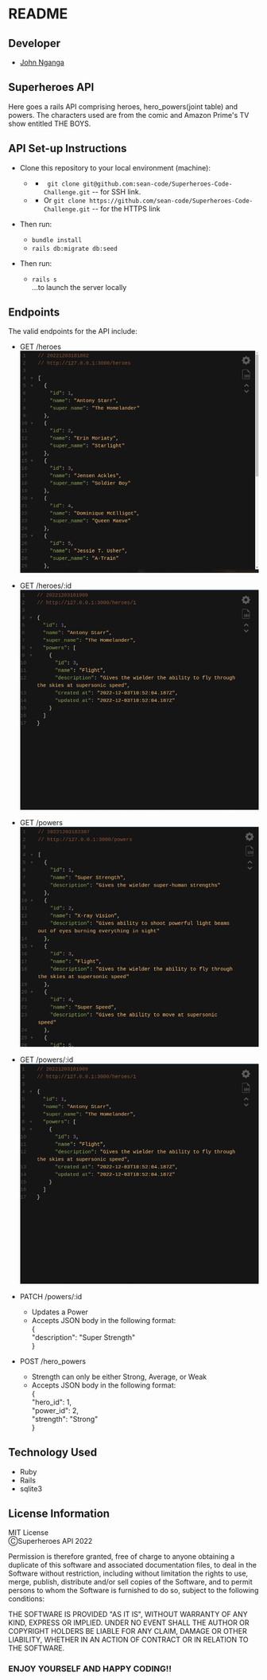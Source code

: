 # README

## Developer
- [John Nganga](https://github.com/sean-code)

## Superheroes API

Here goes a rails API comprising heroes, hero_powers(joint table) and powers. The characters used are from the comic and Amazon Prime's TV show entitled THE BOYS.


## API Set-up Instructions
- Clone this repository to your local environment (machine):
    * - ` git clone git@github.com:sean-code/Superheroes-Code-Challenge.git` -- for SSH link.
    * - Or `git clone https://github.com/sean-code/Superheroes-Code-Challenge.git` -- for the HTTPS link
- Then run:
    * `bundle install`
    * `rails db:migrate db:seed`

- Then run:
    * `rails s` \
    ...to launch the server locally


## Endpoints

The valid endpoints for the API include:
* GET /heroes
![Heroes](/imgs/heroes.png)
* GET /heroes/:id
![Heroes](/imgs/heroes_1.png)

* GET /powers
![Heroes](/imgs/powers.png)
* GET /powers/:id
![Heroes](/imgs/heroes_1.png)

* PATCH /powers/:id
    * Updates a Power
    * Accepts JSON body in the following format:\
            {\
                "description": "Super Strength"\
            }

* POST /hero_powers
    * Strength can only be either Strong, Average, or Weak
    * Accepts JSON body in the following format:\
            {\
            "hero_id": 1,\
            "power_id": 2, \
            "strength": "Strong"\
            }

## Technology Used
* Ruby
* Rails
* sqlite3

## License Information
MIT License\
ⒸSuperheroes API 2022

Permission is therefore granted, free of charge to anyone obtaining a duplicate
of this software and associated documentation files, to deal in the Software without restriction, including without limitation the rights to use, merge, publish, distribute and/or sell copies of the Software, and to permit persons to whom the Software is furnished to do so, subject to the following conditions:

THE SOFTWARE IS PROVIDED "AS IT IS", WITHOUT WARRANTY OF ANY KIND, EXPRESS OR
IMPLIED. UNDER NO EVENT SHALL THE
AUTHOR OR COPYRIGHT HOLDERS BE LIABLE FOR ANY CLAIM, DAMAGE OR OTHER
LIABILITY, WHETHER IN AN ACTION OF CONTRACT OR IN RELATION TO THE SOFTWARE.


### ENJOY YOURSELF AND HAPPY CODING!!


